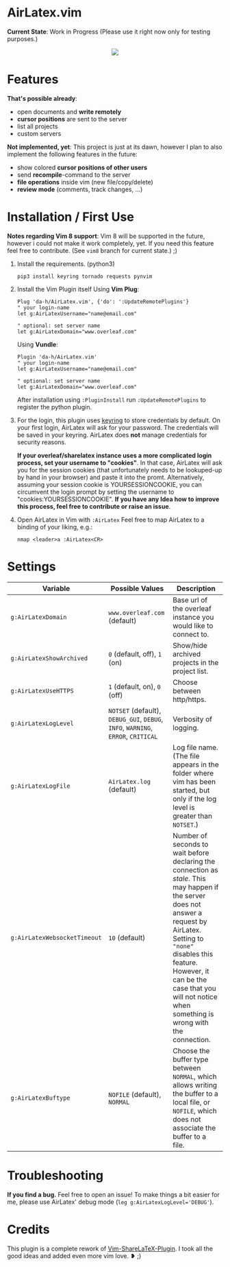 AirLatex.vim
============
**Current State**: Work in Progress
(Please use it right now only for testing purposes.)

<p align="center">
  <img src="https://raw.githubusercontent.com/da-h/AirLatex.vim/master/screenshot.png">
</p>

Features
========
**That's possible already**:
- open documents and **write remotely**
- **cursor positions** are sent to the server
- list all projects
- custom servers

**Not implemented, yet**:
This project is just at its dawn, however I plan to also implement the following features in the future:
- show colored **cursor positions of other users**
- send **recompile**-command to the server
- **file operations** inside vim (new file/copy/delete)
- **review mode** (comments, track changes, ...)



Installation / First Use
========================
**Notes regarding Vim 8 support**: Vim 8 will be supported in the future, however i could not make it work completely, yet. If you need this feature feel free to contribute. (See `vim8` branch for current state.) ;)

1. Install the requirements. (python3)
    ```
    pip3 install keyring tornado requests pynvim
    ```
2. Install the Vim Plugin itself
    Using **Vim Plug**:
    ```
	Plug 'da-h/AirLatex.vim', {'do': ':UpdateRemotePlugins'}
    " your login-name
    let g:AirLatexUsername="name@email.com"

    " optional: set server name
    let g:AirLatexDomain="www.overleaf.com"
    ```

    Using **Vundle**:
    ```
	Plugin 'da-h/AirLatex.vim'
    " your login-name
    let g:AirLatexUsername="name@email.com"

    " optional: set server name
    let g:AirLatexDomain="www.overleaf.com"
    ```
    After installation using `:PluginInstall` run `:UpdateRemotePlugins` to register the python plugin.
3. For the login, this plugin uses [keyring](https://pypi.org/project/keyring/) to store credentials by default.
    On your first login, AirLatex will ask for your password. The credentials will be saved in your keyring. AirLatex does **not** manage credentials for security reasons.

    **If your overleaf/sharelatex instance uses a more complicated login process, set your username to "cookies"**.
    In that case, AirLatex will ask you for the session cookies (that unfortunately needs to be lookuped-up by hand in your browser) and paste it into the promt.
    Alternatively, assuming your session cookie is YOURSESSIONCOOKIE, you can circumvent the login prompt by setting the username to "cookies:YOURSESSIONCOOKIE".
    **If you have any Idea how to improve this process, feel free to contribute or raise an issue**.
4. Open AirLatex in Vim with `:AirLatex`
Feel free to map AirLatex to a binding of your liking, e.g.:
   ```
   nmap <leader>a :AirLatex<CR>
   ```

Settings
========

Variable | Possible Values | Description
-------- | --------------- | -----------
`g:AirLatexDomain` | `www.overleaf.com` (default) | Base url of the overleaf instance you would like to connect to.
`g:AirLatexShowArchived` | `0` (default, off), `1` (on) | Show/hide archived projects in the project list.
`g:AirLatexUseHTTPS` | `1` (default, on), `0` (off) | Choose between http/https.
`g:AirLatexLogLevel` | `NOTSET` (default), `DEBUG_GUI`, `DEBUG`, `INFO`, `WARNING`, `ERROR`, `CRITICAL` | Verbosity of logging.
`g:AirLatexLogFile` | `AirLatex.log` (default)  | Log file name. (The file appears in the folder where vim has been started, but only if the log level is greater than `NOTSET`.)
`g:AirLatexWebsocketTimeout` | `10` (default)  | Number of seconds to wait before declaring the connection as *stale*. This may happen if the server does not answer a request by AirLatex. Setting to `"none"` disables this feature. However, it can be the case that you will not notice when something is wrong with the connection.
`g:AirLatexBuftype` | `NOFILE` (default), `NORMAL` | Choose the buffer type between `NORMAL`, which allows writing the buffer to a local file, or `NOFILE`, which does not associate the buffer to a file.


Troubleshooting
===============
**If you find a bug.**
Feel free to open an issue!
To make things a bit easier for me, please use AirLatex' debug mode (`leg g:AirLatexLogLevel='DEBUG'`).


Credits
=======
This plugin is a complete rework of [Vim-ShareLaTeX-Plugin](https://www.github.com/thomashn/Vim-ShareLaTeX-Plugin).
I took all the good ideas and added even more vim love. ❥ ;)
